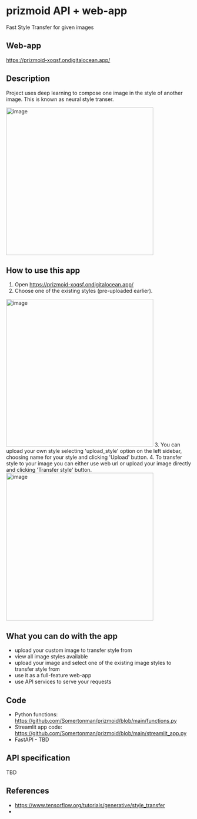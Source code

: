 # prizmoid API + web-app
Fast Style Transfer for given images

## Web-app
https://prizmoid-xoqsf.ondigitalocean.app/

## Description

Project uses deep learning to compose one image in the style of another image. This is known as neural style transer.

<img width="400" alt="image" src="https://user-images.githubusercontent.com/8521878/174752202-620c2559-1724-4567-b2dd-efb15077d20c.png">

## How to use this app

1. Open https://prizmoid-xoqsf.ondigitalocean.app/
2. Choose one of the existing styles (pre-uploaded earlier).
 <img width="400" alt="image" src="https://user-images.githubusercontent.com/8521878/174752616-4456e622-38f1-4958-8680-f158b3300cda.png">
3. You can upload your own style selecting 'upload_style' option on the left sidebar, choosing name for your style and clicking 'Upload' button.
4. To transfer style to your image you can either use web url or upload your image directly and clicking 'Transfer style' button.
<img width="400" alt="image" src="https://user-images.githubusercontent.com/8521878/174753800-ba6fe2d4-68b2-48f2-9677-6ef0faa495ce.png">


## What you can do with the app

* upload your custom image to transfer style from
* view all image styles available
* upload your image and select one of the existing image styles to transfer style from
* use it as a full-feature web-app
* use API services to serve your requests

## Code

* Python functions: https://github.com/Somertonman/prizmoid/blob/main/functions.py
* Streamlit app code: https://github.com/Somertonman/prizmoid/blob/main/streamlit_app.py
* FastAPI - TBD

## API specification

TBD

## References

* https://www.tensorflow.org/tutorials/generative/style_transfer
* 
